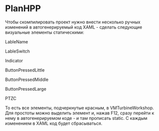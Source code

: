 # PlanHPP

Чтобы скомпилировать проект нужно внести несколько ручных изменений в автогенерируемый код XAML - сделать следующие визуальные элементы статическими:

LableName

LableSwitch

Indicator

ButtonPressedLittle

ButtonPressedMiddle

ButtonPressedLarge

PTZC

То есть все элементы, подчеркнутые красным, в VMTurbineWorkshop. Для простоты можно выделить элемент и, нажав F12, сразу перейти к нему в автогенерируемом коде - и там прописать static. С каждым изменением в XAML код будет сбрасываться. 
